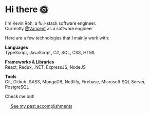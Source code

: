 # Hi there 🌞

I'm Kevin Roh, a full-stack software engineer.
<br/>
Currently [@Varicent](https://www.varicent.com/) as a software engineer
<br/>

Here are a few technologies that I mainly work with:

**Languages** 
<br/>
TypeScript, JavaScript, C#, SQL, CSS, HTML

**Frameworks & Libraries** 
<br/>
React, Redux, .NET, ExpressJS, NodeJS
   
**Tools**
<br/>
Git, Github, SASS, MongoDB, Netflify, Firebase, Microsoft SQL Server, PostgreSQL


Check me out!

<a href="https://linkedin.com/in/kevinroh" target="_blank"><img src="https://upload.wikimedia.org/wikipedia/commons/c/ca/LinkedIn_logo_initials.png" width="15"/> See my past accomplishments </a>
<br/>

